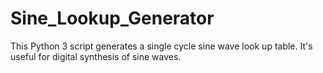 # Sine_Lookup_Generator
This Python 3 script generates a single cycle sine wave look up table. It's useful for digital synthesis of sine waves.
